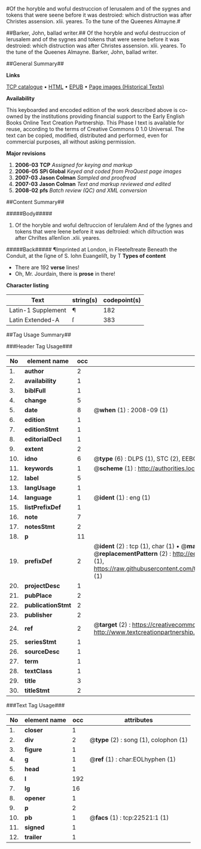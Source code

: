 #Of the horyble and woful destruccion of Ierusalem and of the sygnes and tokens that were seene before it was destroied: which distruction was after Christes assension. xlii. yeares. To the tune of the Queenes Almayne.#

##Barker, John, ballad writer.##
Of the horyble and woful destruccion of Ierusalem and of the sygnes and tokens that were seene before it was destroied: which distruction was after Christes assension. xlii. yeares. To the tune of the Queenes Almayne.
Barker, John, ballad writer.

##General Summary##

**Links**

[TCP catalogue](http://www.ota.ox.ac.uk/tcp/)  • 
[HTML](http://tei.it.ox.ac.uk/tcp/Texts-HTML/free/A04/A04105.html)  • 
[EPUB](http://tei.it.ox.ac.uk/tcp/Texts-EPUB/free/A04/A04105.epub) • 
[Page images (Historical Texts)](https://data.historicaltexts.jisc.ac.uk/view?pubId=eebo-99856881e&pageId=eebo-99856881e-22521-1)

**Availability**

This keyboarded and encoded edition of the
	       work described above is co-owned by the institutions
	       providing financial support to the Early English Books
	       Online Text Creation Partnership. This Phase I text is
	       available for reuse, according to the terms of Creative
	       Commons 0 1.0 Universal. The text can be copied,
	       modified, distributed and performed, even for
	       commercial purposes, all without asking permission.

**Major revisions**

1. __2006-03__ __TCP__ *Assigned for keying and markup*
1. __2006-05__ __SPi Global__ *Keyed and coded from ProQuest page images*
1. __2007-03__ __Jason Colman__ *Sampled and proofread*
1. __2007-03__ __Jason Colman__ *Text and markup reviewed and edited*
1. __2008-02__ __pfs__ *Batch review (QC) and XML conversion*

##Content Summary##

#####Body#####

1. Of the horyble and woful deſtruccion of Ieruſalem 
And of the ſygnes and tokens that were ſeene before 
it was deſtroied: which diſtruction was after Chriſtes 
aſſenſion .xlii. yeares.

#####Back#####
¶Imprinted at London, in Fleeteſtreate Beneath the Conduit, at the ſigne of S. Iohn Euangeliſt, by T
**Types of content**

  * There are 192 **verse** lines!
  * Oh, Mr. Jourdain, there is **prose** in there!

**Character listing**


|Text|string(s)|codepoint(s)|
|---|---|---|
|Latin-1 Supplement|¶|182|
|Latin Extended-A|ſ|383|

##Tag Usage Summary##

###Header Tag Usage###

|No|element name|occ|attributes|
|---|---|---|---|
|1.|__author__|2||
|2.|__availability__|1||
|3.|__biblFull__|1||
|4.|__change__|5||
|5.|__date__|8| @__when__ (1) : 2008-09 (1)|
|6.|__edition__|1||
|7.|__editionStmt__|1||
|8.|__editorialDecl__|1||
|9.|__extent__|2||
|10.|__idno__|6| @__type__ (6) : DLPS (1), STC (2), EEBO-CITATION (1), PROQUEST (1), VID (1)|
|11.|__keywords__|1| @__scheme__ (1) : http://authorities.loc.gov/ (1)|
|12.|__label__|5||
|13.|__langUsage__|1||
|14.|__language__|1| @__ident__ (1) : eng (1)|
|15.|__listPrefixDef__|1||
|16.|__note__|7||
|17.|__notesStmt__|2||
|18.|__p__|11||
|19.|__prefixDef__|2| @__ident__ (2) : tcp (1), char (1)  •  @__matchPattern__ (2) : ([0-9\-]+):([0-9IVX]+) (1), (.+) (1)  •  @__replacementPattern__ (2) : http://eebo.chadwyck.com/downloadtiff?vid=$1&page=$2 (1), https://raw.githubusercontent.com/textcreationpartnership/Texts/master/tcpchars.xml#$1 (1)|
|20.|__projectDesc__|1||
|21.|__pubPlace__|2||
|22.|__publicationStmt__|2||
|23.|__publisher__|2||
|24.|__ref__|2| @__target__ (2) : https://creativecommons.org/publicdomain/zero/1.0/ (1), http://www.textcreationpartnership.org/docs/. (1)|
|25.|__seriesStmt__|1||
|26.|__sourceDesc__|1||
|27.|__term__|1||
|28.|__textClass__|1||
|29.|__title__|3||
|30.|__titleStmt__|2||


###Text Tag Usage###

|No|element name|occ|attributes|
|---|---|---|---|
|1.|__closer__|1||
|2.|__div__|2| @__type__ (2) : song (1), colophon (1)|
|3.|__figure__|1||
|4.|__g__|1| @__ref__ (1) : char:EOLhyphen (1)|
|5.|__head__|1||
|6.|__l__|192||
|7.|__lg__|16||
|8.|__opener__|1||
|9.|__p__|2||
|10.|__pb__|1| @__facs__ (1) : tcp:22521:1 (1)|
|11.|__signed__|1||
|12.|__trailer__|1||
